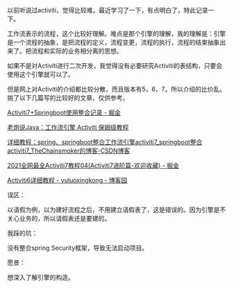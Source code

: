以前听说过activiti，觉得比较难，最近学习了一下，有点明白了，特此记录一下。

工作流表示的流程，这个比较好理解。难点是那个引擎的理解，我的理解是：引擎是一个流程的抽象，是把流程的定义，流程变更，流程的执行，流程的结束抽象出来了。把流程和实际的业务相分离的思想。

如果不是对Activiti进行二次开发，我觉得没有必要研究Activiti的表结构，只要会使用这个引擎就可以了。

但是网上对Activiti的介绍都比较分散，而且版本有5，6，7。所以介绍的比价乱。挑了以下几篇写的比较好的文章，仅供参考。

[Activiti7+Springboot使用整合记录 - 掘金](https://juejin.cn/post/6997652315373043749)

[老炮说Java：工作流引擎 Activiti 保姆级教程](https://zhuanlan.zhihu.com/p/517122312)

[详细教程：spring、springboot整合工作流引擎activiti7_springboot整合activiti7_TheChainsmoker的博客-CSDN博客](https://blog.csdn.net/m0_45806184/article/details/125656358)

[2021全网最全Activiti7教程04(Activiti7进阶篇-欢迎收藏) - 掘金](https://juejin.cn/post/6978758177533886477)

[Activiti6详细教程 - yuluoxingkong - 博客园](https://www.cnblogs.com/yuluoxingkong/p/14245430.html)

误区：

以请假为例，以为建好流程之后，不用建立请假表了，这是错误的。因为引擎是不关心业务的，所以请假表还是要建的。

我踩的坑：

没有整合spring Security框架，导致无法启动项目。

愿景：

想深入了解引擎的构造。